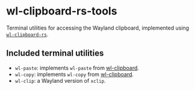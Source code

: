 # wl-clipboard-rs-tools

Terminal utilities for accessing the Wayland clipboard, implemented using [`wl-clipboard-rs`](https://crates.io/crates/wl-clipboard-rs).

## Included terminal utilities

- `wl-paste`: implements `wl-paste` from
  [wl-clipboard](https://github.com/bugaevc/wl-clipboard).
- `wl-copy`: implements `wl-copy` from [wl-clipboard](https://github.com/bugaevc/wl-clipboard).
- `wl-clip`: a Wayland version of `xclip`.